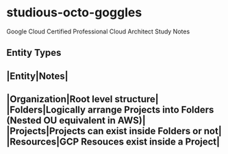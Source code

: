 # studious-octo-goggles
Google Cloud Certified Professional Cloud Architect Study Notes


## Entity Types

|Entity|Notes|
---
|Organization|Root level structure|
|Folders|Logically arrange Projects into Folders (Nested OU equivalent in AWS)|
|Projects|Projects can exist inside Folders or not|
|Resources|GCP Resouces exist inside a Project|
---
